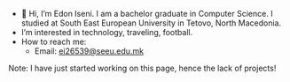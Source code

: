 - 👋 Hi, I’m Edon Iseni. I am a bachelor graduate in Computer Science.
     I studied at South East European University in Tetovo, North Macedonia.
- I’m interested in technology, traveling, football.
- How to reach me:
  - Email: ei26539@seeu.edu.mk

Note: I have just started working on this page, hence the lack of projects!
